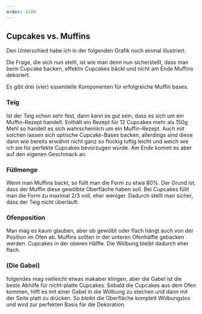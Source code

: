 ```yaml
---
order: 4100
---
```

## Cupcakes vs. Muffins
Den Unterschied habe ich in der folgenden Grafik noch einmal illustriert.

Die Frage, die sich nun stellt, ist wie man denn nun sicherstellt, dass man beim Cupcake backen, effektiv Cupcakes bäckt und nicht am Ende Muffins dekoriert.

Es gibt drei (vier) essentielle Komponenten für erfolgreiche Muffin bases.

### Teig
Ist der Teig schon sehr fest, dann kann es gut sein, dass es sich um ein Muffin-Rezept handelt. Enthält ein Rezept für 12 Cupcakes mehr als 150g Mehl so handelt es sich wahrscheinlich um ein Muffin-Rezept. Auch mit solchen lassen sich optische Cupcake-Bases backen, allerdings sind diese dann wie bereits erwähnt nicht ganz so flockig luftig leicht und weich wie ich sie für perfekte Cupcakes bevorzugen würde. Am Ende kommt es aber auf den eigenen Geschmack an.

### Füllmenge
Wenn man Muffins backt, so füllt man die Form zu etwa 80%. Der Grund ist, dass der Muffin diese gewölbte Oberfläche haben soll. Bei Cupcakes füllt man die Form zu maximal 2/3 voll, eher weniger. Dadurch stellt man sicher, dass der Teig nicht überläuft.

### Ofenposition
Man mag es kaum glauben, aber ob gewölbt oder flach hängt auch von der Position im Ofen ab. Muffins sollten in der unteren Ofenhälfte gebacken werden. Cupcakes in der oberen Hälfte. Die Wölbung bleibt dadurch eher flach.

### (Die Gabel)
folgendes mag vielleicht etwas makaber klingen, aber die Gabel ist die beste Abhilfe für nicht-platte Cupcakes. Sobald die Cupcakes aus dem Ofen kommen, hilft es mit einer Gabel in die Wölbung zu stechen und dann mit der Seite platt zu drücken. So bleibt die Oberfläche komplett Wölbungslos und wird zur perfekten Basis für die Dekoration.
